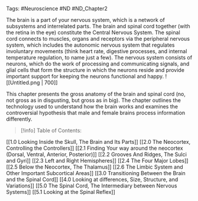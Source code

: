 Tags: #Neuroscience #ND #ND_Chapter2

The brain is a part of your nervous system, which is a network of subsystems and interrelated parts. The brain and spinal cord together (with the retina in the eye) constitute the Central Nervous System. The spinal cord connects to muscles, organs and receptors via the peripheral nervous system,  which includes the autonomic nervous system that regulates involuntary movements (think heart rate, digestive processes, and internal temperature regulation, to name just a few). The nervous system consists of neurons, which do the work of processing and communicating signals, and glial cells that form the structure in which the neurons reside and provide important support for keeping the neurons functional and happy.
![[Untitled.png | 700]]

This chapter presents the gross anatomy of the brain and spinal cord (no, not gross as in disgusting, but gross as in big). The chapter outlines the technology used to understand how the brain works and examines the controversial hypothesis that male and female brains process information differently.

> [!info] Table of Contents:

[[1.0 Looking Inside the Skull, The Brain and Its Parts]]
[[2.0 The Neocortex, Controlling the Controllers]]
	[[2.1 Finding Your way around the neocortex (Dorsal, Ventral, Anterior, Posterior)]]
	[[2.2 Grooves And Ridges, The Sulci and Gyri]]
	[[2.3 Left and Right Hemispheres]]
	[[2.4 The Four Major Lobes]]
	[[2.5 Below the Neocortex, The Thalamus]]
	[[2.6 The Limbic System and Other Important Subcortical Areas]]
[[3.0 Transitioning Between the Brain and the Spinal Cord]]
[[4.0 Looking at differences, Size, Structure, and Variations]]
[[5.0 The Spinal Cord, The Intermediary between Nervous Systems]]
	[[5.1 Looking at the Spinal Reflex]]
	
